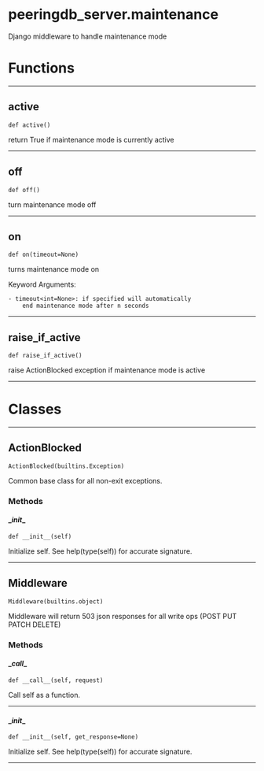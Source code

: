 # peeringdb_server.maintenance

Django middleware to handle maintenance mode

# Functions
---

## active
`def active()`

return True if maintenance mode is currently active

---
## off
`def off()`

turn maintenance mode off

---
## on
`def on(timeout=None)`

turns maintenance mode on

Keyword Arguments:

    - timeout<int=None>: if specified will automatically
        end maintenance mode after n seconds

---
## raise_if_active
`def raise_if_active()`

raise ActionBlocked exception if maintenance mode is active

---
# Classes
---

## ActionBlocked

```
ActionBlocked(builtins.Exception)
```

Common base class for all non-exit exceptions.


### Methods

#### \__init__
`def __init__(self)`

Initialize self.  See help(type(self)) for accurate signature.

---

## Middleware

```
Middleware(builtins.object)
```

Middleware will return 503 json responses for all write
ops (POST PUT PATCH DELETE)


### Methods

#### \__call__
`def __call__(self, request)`

Call self as a function.

---
#### \__init__
`def __init__(self, get_response=None)`

Initialize self.  See help(type(self)) for accurate signature.

---
